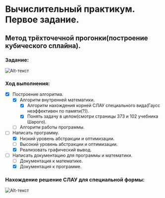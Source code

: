 # Вычислительный практикум. Первое задание.
## Метод трёхточечной прогонки(построение кубического сплайна).
### Задание:
![Alt-текст](https://d.radikal.ru/d04/1802/86/fe6b9c63f1a9.jpg "Задание")
### Ход выполнения:
- [X] Построение алгоритма.
    - [X] Алгоритм внутренней математики.
      - [X] Алгоритм нахождения корней СЛАУ специального вида(Гаусс неэффективен по памяти(?)).
      - [X] Понять задачу в целом(смотри страницы 373 и 102 учебника Шарого).
    - [ ] Алгоритм работы программы.
- [ ] Написать программу.
    - [X] Низкий уровень абстракции и оптимизации.
    - [ ] Высокий уровень абстракции и оптимизации.
    - [X] Реализовать графический вывод.
- [ ] Написать документацию для программы и математики.
    - [ ] Документация к математике.
    - [X] Документация к программе.
### Нахождение решение СЛАУ для специальной формы:
![Alt-текст](https://c.radikal.ru/c20/1802/16/23b35dc62931.jpg "Материалы Лебедева")
